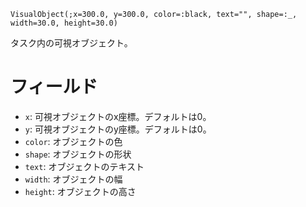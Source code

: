 ```
VisualObject(;x=300.0, y=300.0, color=:black, text="", shape=:_, width=30.0, height=30.0)
```

タスク内の可視オブジェクト。

# フィールド

  * `x`: 可視オブジェクトのx座標。デフォルトは0。
  * `y`: 可視オブジェクトのy座標。デフォルトは0。
  * `color`: オブジェクトの色
  * `shape`: オブジェクトの形状
  * `text`: オブジェクトのテキスト
  * `width`: オブジェクトの幅
  * `height`: オブジェクトの高さ

